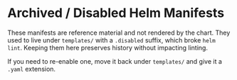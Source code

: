 # Archived / Disabled Helm Manifests

These manifests are reference material and not rendered by the chart. They used to
live under `templates/` with a `.disabled` suffix, which broke `helm lint`. Keeping
them here preserves history without impacting linting.

If you need to re-enable one, move it back under `templates/` and give it a `.yaml`
extension.
